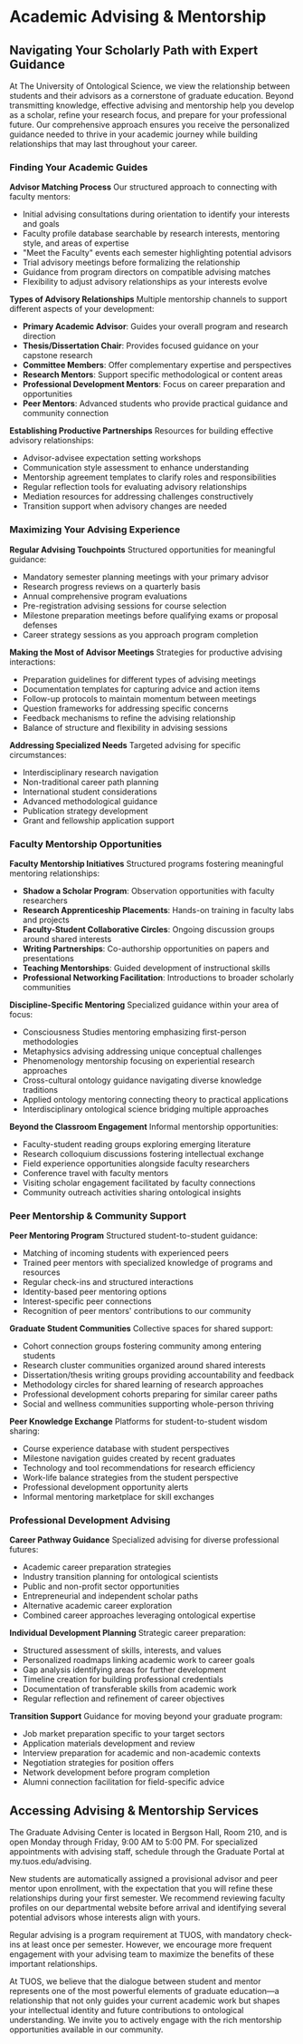 # Academic Advising & Mentorship

## Navigating Your Scholarly Path with Expert Guidance

At The University of Ontological Science, we view the relationship between students and their advisors as a cornerstone of graduate education. Beyond transmitting knowledge, effective advising and mentorship help you develop as a scholar, refine your research focus, and prepare for your professional future. Our comprehensive approach ensures you receive the personalized guidance needed to thrive in your academic journey while building relationships that may last throughout your career.

### Finding Your Academic Guides

**Advisor Matching Process**
Our structured approach to connecting with faculty mentors:
- Initial advising consultations during orientation to identify your interests and goals
- Faculty profile database searchable by research interests, mentoring style, and areas of expertise
- "Meet the Faculty" events each semester highlighting potential advisors
- Trial advisory meetings before formalizing the relationship
- Guidance from program directors on compatible advising matches
- Flexibility to adjust advisory relationships as your interests evolve

**Types of Advisory Relationships**
Multiple mentorship channels to support different aspects of your development:
- **Primary Academic Advisor**: Guides your overall program and research direction
- **Thesis/Dissertation Chair**: Provides focused guidance on your capstone research
- **Committee Members**: Offer complementary expertise and perspectives
- **Research Mentors**: Support specific methodological or content areas
- **Professional Development Mentors**: Focus on career preparation and opportunities
- **Peer Mentors**: Advanced students who provide practical guidance and community connection

**Establishing Productive Partnerships**
Resources for building effective advisory relationships:
- Advisor-advisee expectation setting workshops
- Communication style assessment to enhance understanding
- Mentorship agreement templates to clarify roles and responsibilities
- Regular reflection tools for evaluating advisory relationships
- Mediation resources for addressing challenges constructively
- Transition support when advisory changes are needed

### Maximizing Your Advising Experience

**Regular Advising Touchpoints**
Structured opportunities for meaningful guidance:
- Mandatory semester planning meetings with your primary advisor
- Research progress reviews on a quarterly basis
- Annual comprehensive program evaluations
- Pre-registration advising sessions for course selection
- Milestone preparation meetings before qualifying exams or proposal defenses
- Career strategy sessions as you approach program completion

**Making the Most of Advisor Meetings**
Strategies for productive advising interactions:
- Preparation guidelines for different types of advising meetings
- Documentation templates for capturing advice and action items
- Follow-up protocols to maintain momentum between meetings
- Question frameworks for addressing specific concerns
- Feedback mechanisms to refine the advising relationship
- Balance of structure and flexibility in advising sessions

**Addressing Specialized Needs**
Targeted advising for specific circumstances:
- Interdisciplinary research navigation
- Non-traditional career path planning
- International student considerations
- Advanced methodological guidance
- Publication strategy development
- Grant and fellowship application support

### Faculty Mentorship Opportunities

**Faculty Mentorship Initiatives**
Structured programs fostering meaningful mentoring relationships:
- **Shadow a Scholar Program**: Observation opportunities with faculty researchers
- **Research Apprenticeship Placements**: Hands-on training in faculty labs and projects
- **Faculty-Student Collaborative Circles**: Ongoing discussion groups around shared interests
- **Writing Partnerships**: Co-authorship opportunities on papers and presentations
- **Teaching Mentorships**: Guided development of instructional skills
- **Professional Networking Facilitation**: Introductions to broader scholarly communities

**Discipline-Specific Mentoring**
Specialized guidance within your area of focus:
- Consciousness Studies mentoring emphasizing first-person methodologies
- Metaphysics advising addressing unique conceptual challenges
- Phenomenology mentorship focusing on experiential research approaches
- Cross-cultural ontology guidance navigating diverse knowledge traditions
- Applied ontology mentoring connecting theory to practical applications
- Interdisciplinary ontological science bridging multiple approaches

**Beyond the Classroom Engagement**
Informal mentorship opportunities:
- Faculty-student reading groups exploring emerging literature
- Research colloquium discussions fostering intellectual exchange
- Field experience opportunities alongside faculty researchers
- Conference travel with faculty mentors
- Visiting scholar engagement facilitated by faculty connections
- Community outreach activities sharing ontological insights

### Peer Mentorship & Community Support

**Peer Mentoring Program**
Structured student-to-student guidance:
- Matching of incoming students with experienced peers
- Trained peer mentors with specialized knowledge of programs and resources
- Regular check-ins and structured interactions
- Identity-based peer mentoring options
- Interest-specific peer connections
- Recognition of peer mentors' contributions to our community

**Graduate Student Communities**
Collective spaces for shared support:
- Cohort connection groups fostering community among entering students
- Research cluster communities organized around shared interests
- Dissertation/thesis writing groups providing accountability and feedback
- Methodology circles for shared learning of research approaches
- Professional development cohorts preparing for similar career paths
- Social and wellness communities supporting whole-person thriving

**Peer Knowledge Exchange**
Platforms for student-to-student wisdom sharing:
- Course experience database with student perspectives
- Milestone navigation guides created by recent graduates
- Technology and tool recommendations for research efficiency
- Work-life balance strategies from the student perspective
- Professional development opportunity alerts
- Informal mentoring marketplace for skill exchanges

### Professional Development Advising

**Career Pathway Guidance**
Specialized advising for diverse professional futures:
- Academic career preparation strategies
- Industry transition planning for ontological scientists
- Public and non-profit sector opportunities
- Entrepreneurial and independent scholar paths
- Alternative academic career exploration
- Combined career approaches leveraging ontological expertise

**Individual Development Planning**
Strategic career preparation:
- Structured assessment of skills, interests, and values
- Personalized roadmaps linking academic work to career goals
- Gap analysis identifying areas for further development
- Timeline creation for building professional credentials
- Documentation of transferable skills from academic work
- Regular reflection and refinement of career objectives

**Transition Support**
Guidance for moving beyond your graduate program:
- Job market preparation specific to your target sectors
- Application materials development and review
- Interview preparation for academic and non-academic contexts
- Negotiation strategies for position offers
- Network development before program completion
- Alumni connection facilitation for field-specific advice

## Accessing Advising & Mentorship Services

The Graduate Advising Center is located in Bergson Hall, Room 210, and is open Monday through Friday, 9:00 AM to 5:00 PM. For specialized appointments with advising staff, schedule through the Graduate Portal at my.tuos.edu/advising.

New students are automatically assigned a provisional advisor and peer mentor upon enrollment, with the expectation that you will refine these relationships during your first semester. We recommend reviewing faculty profiles on our departmental website before arrival and identifying several potential advisors whose interests align with yours.

Regular advising is a program requirement at TUOS, with mandatory check-ins at least once per semester. However, we encourage more frequent engagement with your advising team to maximize the benefits of these important relationships.

At TUOS, we believe that the dialogue between student and mentor represents one of the most powerful elements of graduate education—a relationship that not only guides your current academic work but shapes your intellectual identity and future contributions to ontological understanding. We invite you to actively engage with the rich mentorship opportunities available in our community.